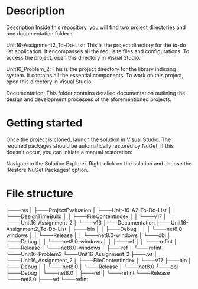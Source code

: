 # Description

Description Inside this repository, you will find two project directories and one documentation folder.:

Unit16-Assignment2_To-Do-List: This is the project directory for the to-do list application. It encompasses all the requisite files and configurations. To access the project, open this directory in Visual Studio.

Unit16_Problem_2: This is the project directory for the library indexing system. It contains all the essential components. To work on this project, open this directory in Visual Studio.

Documentation: This folder contains detailed documentation outlining the design and development processes of the aforementioned projects.

# Getting started

Once the project is cloned, launch the solution in Visual Studio. The required packages should be automatically restored by NuGet. If this doesn't occur, you can initiate a manual restoration:

Navigate to the Solution Explorer. Right-click on the solution and choose the 'Restore NuGet Packages' option.

# File structure

├───.vs
│   ├───ProjectEvaluation
│   ├───Unit-16-A2-To-Do-List
│   │   ├───DesignTimeBuild
│   │   ├───FileContentIndex
│   │   └───v17
│   └───Unit16_Assignment_2
│       └───v16
├───Documentation
├───Unit16-Assignment2_To-Do-List
│   ├───bin
│   │   ├───Debug
│   │   │   └───net8.0-windows
│   │   └───Release
│   │       └───net8.0-windows
│   └───obj
│       ├───Debug
│       │   └───net8.0-windows
│       │       ├───ref
│       │       └───refint
│       └───Release
│           └───net8.0-windows
│               ├───ref
│               └───refint
└───Unit16-Problem2
    └───Unit16_Assignment_2
        ├───.vs
        │   └───Unit16_Assignment_2
        │       ├───FileContentIndex
        │       └───v17
        ├───bin
        │   ├───Debug
        │   │   └───net8.0
        │   └───Release
        │       └───net8.0
        └───obj
            ├───Debug
            │   └───net8.0
            │       ├───ref
            │       └───refint
            └───Release
                └───net8.0
                    ├───ref
                    └───refint
